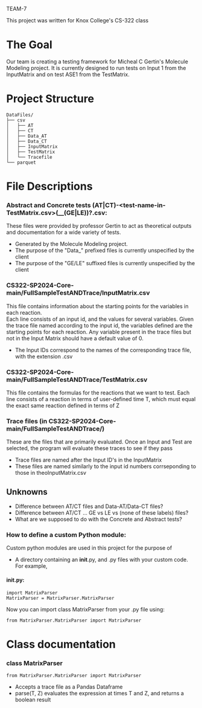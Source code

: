 TEAM-7 

This project was written for Knox College's CS-322 class

# The Goal
Our team is creating a testing framework for Micheal C Gertin's Molecule Modeling project. It is currently designed to run tests 
on Input 1 from the InputMatrix and on test ASE1 from the TestMatrix.


# Project Structure
```
DataFiles/
├── csv
│   ├── AT
│   ├── CT
│   ├── Data_AT
│   ├── Data_CT
│   ├── InputMatrix
│   ├── TestMatrix
│   └── Tracefile
└── parquet
```


# File Descriptions

### Abstract and Concrete tests (AT|CT)-<test-name-in-TestMatrix.csv>(__(GE|LE))?\.csv:
These files were provided by professor Gertin to act as theoretical outputs and documentation for a wide variety of tests.
* Generated by the Molecule Modeling project.
* The purpose of the "Data_" prefixed files is currently unspecified by the client
* The purpose of the "GE/LE" suffixed files is currently unspecified by the client

### CS322-SP2024-Core-main/FullSampleTestANDTrace/InputMatrix.csv  
This file contains information about the starting points for the variables in each reaction.  
Each line consists of an input id, and the values for several variables. Given the trace file named according to the input id, the variables defined are the starting points for each reaction. Any variable present in the trace files but not in the Input Matrix should have a default value of 0. 
* The Input IDs correspond to the names of the corresponding trace file, with the extension .csv

### CS322-SP2024-Core-main/FullSampleTestANDTrace/TestMatrix.csv  
This file contains the formulas for the reactions that we want to test. Each line consists of a reaction in terms of user-defined time T, which must equal the exact same reaction defined in terms of Z

### Trace files (in CS322-SP2024-Core-main/FullSampleTestANDTrace/)
These are the files that are primarily evaluated. Once an Input and Test are selected, the program will evaluate these traces to see if they pass
* Trace files are named after the Input ID's in the InputMatrix
* These files are named similarly to the input id numbers corrseponding to those in theoInputMatrix.csv

## Unknowns
* Difference between AT/CT files and Data-AT/Data-CT files?
* Difference between AT/CT ... GE vs LE vs (none of these labels) files?
* What are we supposed to do with the Concrete and Abstract tests?

### How to define a custom Python module:
Custom python modules are used in this project for the purpose of 
* A directory containing an __init__.py, and .py files with your custom code. For example,
#### __init__.py:
```
import MatrixParser
MatrixParser = MatrixParser.MatrixParser
```
Now you can import class MatrixParser from your .py file using:
```
from MatrixParser.MatrixParser import MatrixParser
```


# Class documentation
### class MatrixParser
```from MatrixParser.MatrixParser import MatrixParser```
* Accepts a trace file as a Pandas Dataframe
* parse(T, Z) evaluates the expression at times T and Z, and returns a boolean result


